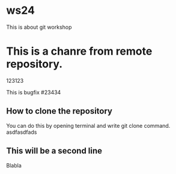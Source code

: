 # ws24
This is about git workshop

# This is a chanre from remote repository.
123123

This is bugfix #23434

## How to clone the repository
You can do this by opening terminal and write git clone command.
asdfasdfads

## This will be a second line
Blabla 

